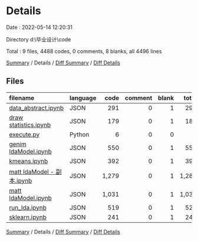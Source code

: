 # Details

Date : 2022-05-14 12:20:31

Directory d:\毕业设计\code

Total : 9 files,  4488 codes, 0 comments, 8 blanks, all 4496 lines

[Summary](results.md) / Details / [Diff Summary](diff.md) / [Diff Details](diff-details.md)

## Files
| filename | language | code | comment | blank | total |
| :--- | :--- | ---: | ---: | ---: | ---: |
| [data_abstract.ipynb](/data_abstract.ipynb) | JSON | 291 | 0 | 1 | 292 |
| [draw statistics.ipynb](/draw%20statistics.ipynb) | JSON | 179 | 0 | 1 | 180 |
| [execute.py](/execute.py) | Python | 6 | 0 | 0 | 6 |
| [genim ldaModel.ipynb](/genim%20ldaModel.ipynb) | JSON | 550 | 0 | 1 | 551 |
| [kmeans.ipynb](/kmeans.ipynb) | JSON | 392 | 0 | 1 | 393 |
| [matt ldaModel - 副本.ipynb](/matt%20ldaModel%20-%20%E5%89%AF%E6%9C%AC.ipynb) | JSON | 1,279 | 0 | 1 | 1,280 |
| [matt ldaModel.ipynb](/matt%20ldaModel.ipynb) | JSON | 1,031 | 0 | 1 | 1,032 |
| [run_lda.ipynb](/run_lda.ipynb) | JSON | 519 | 0 | 1 | 520 |
| [sklearn.ipynb](/sklearn.ipynb) | JSON | 241 | 0 | 1 | 242 |

[Summary](results.md) / Details / [Diff Summary](diff.md) / [Diff Details](diff-details.md)